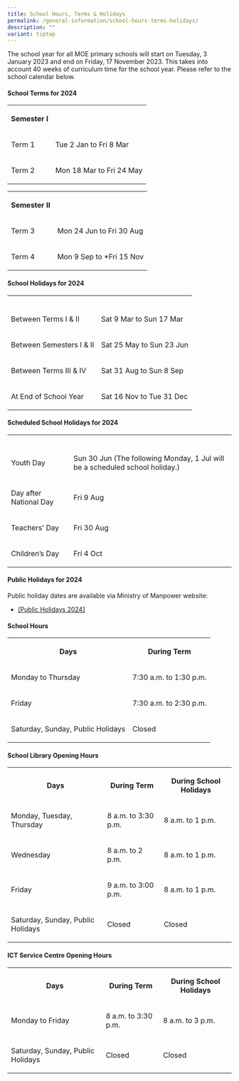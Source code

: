 ```yaml
---
title: School Hours, Terms & Holidays
permalink: /general-information/school-hours-terms-holidays/
description: ""
variant: tiptap
---
```

<p>The school year for all MOE primary schools will start on Tuesday, 3 January 2023 and end on Friday, 17 November 2023. This takes into account 40 weeks of curriculum time for the school year. Please refer to the school calendar below.</p><h4>School Terms for 2024</h4><table><tbody><tr><th rowspan="1" colspan="1"><p>Semester I</p></th><th rowspan="1" colspan="1"><p></p></th></tr><tr><td rowspan="1" colspan="1"><p>Term 1</p></td><td rowspan="1" colspan="1"><p>Tue 2 Jan to Fri 8 Mar</p></td></tr><tr><td rowspan="1" colspan="1"><p>Term 2</p></td><td rowspan="1" colspan="1"><p>Mon 18 Mar to Fri 24 May</p></td></tr></tbody></table><table><tbody><tr><th rowspan="1" colspan="1"><p>Semester II</p></th><th rowspan="1" colspan="1"><p></p></th></tr><tr><td rowspan="1" colspan="1"><p>Term 3</p></td><td rowspan="1" colspan="1"><p>Mon 24 Jun to Fri 30 Aug</p></td></tr><tr><td rowspan="1" colspan="1"><p>Term 4</p></td><td rowspan="1" colspan="1"><p>Mon 9 Sep to *Fri 15 Nov</p></td></tr></tbody></table><h4>School Holidays for 2024</h4><table><tbody><tr><th rowspan="1" colspan="1"><p></p></th><th rowspan="1" colspan="1"><p></p></th></tr><tr><td rowspan="1" colspan="1"><p>Between Terms I &amp; II</p></td><td rowspan="1" colspan="1"><p>Sat 9 Mar to Sun 17 Mar</p></td></tr><tr><td rowspan="1" colspan="1"><p>Between Semesters I &amp; II</p></td><td rowspan="1" colspan="1"><p>Sat 25 May to Sun 23 Jun</p></td></tr><tr><td rowspan="1" colspan="1"><p>Between Terms III &amp; IV</p></td><td rowspan="1" colspan="1"><p>Sat 31 Aug to Sun 8 Sep</p></td></tr><tr><td rowspan="1" colspan="1"><p>At End of School Year</p></td><td rowspan="1" colspan="1"><p>Sat 16 Nov to Tue 31 Dec</p></td></tr></tbody></table><h4>Scheduled School Holidays for 2024</h4><table><tbody><tr><th rowspan="1" colspan="1"><p></p></th><th rowspan="1" colspan="1"><p></p></th></tr><tr><td rowspan="1" colspan="1"><p>Youth Day</p></td><td rowspan="1" colspan="1"><p>Sun 30 Jun (The following Monday, 1 Jul will be a scheduled school holiday.)</p></td></tr><tr><td rowspan="1" colspan="1"><p>Day after National Day</p></td><td rowspan="1" colspan="1"><p>Fri 9 Aug</p></td></tr><tr><td rowspan="1" colspan="1"><p>Teachers’ Day</p></td><td rowspan="1" colspan="1"><p>Fri 30 Aug</p></td></tr><tr><td rowspan="1" colspan="1"><p>Children’s Day</p></td><td rowspan="1" colspan="1"><p>Fri 4 Oct</p></td></tr></tbody></table><h4>Public Holidays for 2024</h4><p>Public holiday dates are available via Ministry of Manpower website:</p><ul data-tight="true" class="tight"><li><p><a href="https://www.mom.gov.sg/newsroom/press-releases/2023/0524-public-holidays-for-2024" rel="noopener noreferrer nofollow" target="_blank">[Public Holidays 2024]</a></p></li></ul><h4>School Hours</h4><table><tbody><tr><th rowspan="1" colspan="1"><p>Days</p></th><th rowspan="1" colspan="1"><p>During Term</p></th></tr><tr><td rowspan="1" colspan="1"><p>Monday to Thursday</p></td><td rowspan="1" colspan="1"><p>7:30 a.m. to 1:30 p.m.</p></td></tr><tr><td rowspan="1" colspan="1"><p>Friday</p></td><td rowspan="1" colspan="1"><p>7:30 a.m. to 2:30 p.m.</p></td></tr><tr><td rowspan="1" colspan="1"><p>Saturday, Sunday, Public Holidays</p></td><td rowspan="1" colspan="1"><p>Closed</p></td></tr></tbody></table><h4>School Library Opening Hours</h4><table><tbody><tr><th rowspan="1" colspan="1"><p>Days</p></th><th rowspan="1" colspan="1"><p>During Term</p></th><th rowspan="1" colspan="1"><p>During School Holidays</p></th></tr><tr><td rowspan="1" colspan="1"><p>Monday, Tuesday, Thursday</p></td><td rowspan="1" colspan="1"><p>8 a.m. to 3:30 p.m.</p></td><td rowspan="1" colspan="1"><p>8 a.m. to 1 p.m.</p></td></tr><tr><td rowspan="1" colspan="1"><p>Wednesday</p></td><td rowspan="1" colspan="1"><p>8 a.m. to 2 p.m.</p></td><td rowspan="1" colspan="1"><p>8 a.m. to 1 p.m.</p></td></tr><tr><td rowspan="1" colspan="1"><p>Friday</p></td><td rowspan="1" colspan="1"><p>9 a.m. to 3:00 p.m.</p></td><td rowspan="1" colspan="1"><p>8 a.m. to 1 p.m.</p></td></tr><tr><td rowspan="1" colspan="1"><p>Saturday, Sunday, Public Holidays</p></td><td rowspan="1" colspan="1"><p>Closed</p></td><td rowspan="1" colspan="1"><p>Closed</p></td></tr></tbody></table><h4>ICT Service Centre Opening Hours</h4><table><tbody><tr><th rowspan="1" colspan="1"><p>Days</p></th><th rowspan="1" colspan="1"><p>During Term</p></th><th rowspan="1" colspan="1"><p>During School Holidays</p></th></tr><tr><td rowspan="1" colspan="1"><p>Monday to Friday</p></td><td rowspan="1" colspan="1"><p>8 a.m. to 3:30 p.m.</p></td><td rowspan="1" colspan="1"><p>8 a.m. to 3 p.m.</p></td></tr><tr><td rowspan="1" colspan="1"><p>Saturday, Sunday, Public Holidays</p></td><td rowspan="1" colspan="1"><p>Closed</p></td><td rowspan="1" colspan="1"><p>Closed</p></td></tr></tbody></table><p></p>